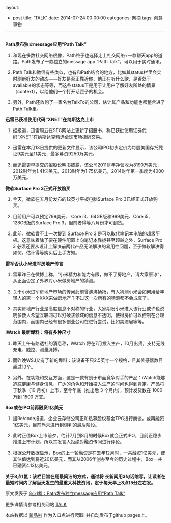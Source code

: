layout: 
  - post 
title: 'TALK' 
date: 2014-07-24 00:00:00 
categories: 网摘 
tags: 创意事物 
---

<p><img src="http://a.36krcnd.com/photo/2014/34e4372dd2b7019fcf40e0afc6bd8742.jpg" alt=""/></p>

<p><strong>Path发布独立message应用“Path Talk”</strong></p>

<ol>
<li><p>和现在多数社交网络很像，Path终于也选择走上社交网络+一款聊天app的道路。Path发布了一款独立的message app “Path Talk”，可以用于实时通讯。</p></li>
<li><p>Path Talk和微信有些类似，也有和Path结合的地方，比如其status栏里会实时刷新好友的动态——好友是否正靠近你、他正在听什么歌、是否处于available的状态等等，而这些status正是用于让用户了解好友所处的情景（context），以给他们一个打开话匣子的机会。</p></li>
<li><p>另外，Path还收购了一家名为TalkTo的公司，估计其产品和功能也都整合进了Path Talk里。</p></li>
</ol>

<p><strong>迅雷已获准使用代码“XNET”在纳斯达克上市</strong></p>

<ol>
<li><p>据报道，迅雷周五在SEC网站上更新了招股书，称已获批使用证券代码“XNET”在纳斯达克精选全球市场挂牌交易。</p></li>
<li><p>迅雷在本月13日提供的更新文件显示，该公司IPO初步定价为每股美国存托凭证9美元至11美元，最多募资9250万美元。</p></li>
<li><p>而迅雷更早提交的招股说明书披露，该公司2011财年净营收为8190万美元，2012财年为1.41亿美元，2013财年为1.75亿美元，2014财年第一季度为4000万美元。</p></li>
</ol>

<p><strong>微软Surface Pro 3正式开放购买</strong></p>

<ol>
<li><p>今天，微软在五月份发布的12英寸平板电脑Surface Pro 3已经正式开放购买。</p></li>
<li><p>目前用户可以预定799美元、 Core i3、64GB版和999美元、Core i5、128GB版的Surface Pro 3，但前者得等八月份才可到货。</p></li>
<li><p>此前，微软曾不止一次提到 Surface Pro 3 是可以取代笔记本电脑的超级平板。这意味着除了要在硬件配置上向笔记本靠拢甚至超越之外，Surface Pro 3 必须还要从设计上解决前两代产品无法解决的易用性问题，至于微软解决得如何，估计得等购买后上手方知。</p></li>
</ol>

<p><strong>雷军否认小米进军房地产传言</strong></p>

<ol>
<li><p>雷军昨日在微博上称，“小米精力和能力有限，做不了房地产，请大家原谅”，从正面否定了外界对小米做房地产的猜测。</p></li>
<li><p>关于小米进军房地产市场的传闻此前曾沸沸扬扬，有人猜测小米会如何用给年轻人的第一个XXX来做房地产？不过这一次所有的猜测都不会成真了。</p></li>
<li><p>其实房地产行业是高度信息不对称的行业，大家期盼小米进入该行业或许也说明多数人希望互联网可以打破该领域的信息不透明，使得房价可以控制在合理范围内，而国内已经有很多创业公司在进行尝试，比如美澳居等等。</p></li>
</ol>

<p><strong>iWatch 最新爆料：将有多种尺寸</strong></p>

<ol>
<li><p>昨天上午有路透社的消息称，iWatch 将在7月投入生产，10月出货，支持无线充电、触控、测量脉搏。</p></li>
<li><p>而昨晚WSJ又有了新的爆料：该设备不只2.5英寸一个规格，且其传感器数目超过10个。</p></li>
<li><p>另外，在功能和交互方面，这是一款有别于市面竞争对手的产品：iWatch能够追踪健康与健身信息，广达的角色和开始投入生产的时间也得到肯定。产品将于秋季（10 月初）上市，至今年底（推出后 3 个月内），预计发货数在 1000 万到 1500 万支。</p></li>
</ol>

<p><strong>Box或在IPO前再融资1亿美元</strong></p>

<ol>
<li><p>据Re/code报道，企业云存储公司正和私募股权基金TPG进行商谈，或再融资1亿美元，目前尚未进行到谈判的最后阶段。</p></li>
<li><p>此时正值Box上市前夕，估计7月到8月的时候Box就会正式IPO，目前正稳步推进上市计划，所以其发言人拒绝对融资传闻进行评论。</p></li>
<li><p>根据公开数据显示，Box的上一轮融资是在去年12月时，一共融资1亿美元，使其估值达到将近20亿美元，而其从2006年创办至今的历史过程中，Box一共已融资4.12亿美元。</p></li>
</ol>

<p><strong>关于8点1氪：该栏目旨在用最简洁的方式，通过将 长新闻用3句话缩写，让读者在最短时间内了解当天发生的最重大科技资讯，定于每天早上8点15分左右发。</strong></p>
					<p></p>
					<p></p>  



原文发表于 [8点1氪：Path发布独立message应用“Path Talk”](http://www.36kr.com/p/213062.html)  

更多详情请参考相关网站 [TALK](https://www.indiegogo.com/projects/talk-an-innovative-aac-device-for-people-with-developmental-disabilities--2)  

本站数据以 [新品啦](http://xinpinla.com/) 作为入口点进行爬取! 并自动发布于github pages上。  
